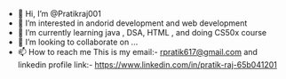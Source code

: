- 👋 Hi, I’m @Pratikraj001
- 👀 I’m interested in andorid development and web development
- 🌱 I’m currently learning java , DSA, HTML , and doing CS50x course
- 💞️ I’m looking to collaborate on ...
- 📫 How to reach me This is my email:- rpratik617@gmail.com and linkedin profile link:- https://www.linkedin.com/in/pratik-raj-65b041201

<!---
Pratikraj001/Pratikraj001 is a ✨ special ✨ repository because its `README.md` (this file) appears on your GitHub profile.
You can click the Preview link to take a look at your changes.
--->
